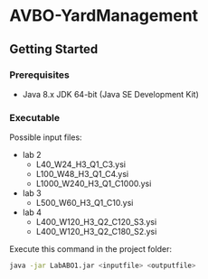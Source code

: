 # AVBO-YardManagement
## Getting Started

### Prerequisites

* Java 8.x JDK 64-bit (Java SE Development Kit)

### Executable
Possible input files:
* lab 2
    * L40_W24_H3_Q1_C3.ysi
    * L100_W48_H3_Q1_C4.ysi
    * L1000_W240_H3_Q1_C1000.ysi
* lab 3
    * L500_W60_H3_Q1_C10.ysi
* lab 4
    * L400_W120_H3_Q2_C120_S3.ysi
    * L400_W120_H3_Q2_C180_S2.ysi

Execute this command in the project folder:
```sh
java -jar LabABO1.jar <inputfile> <outputfile>
```
